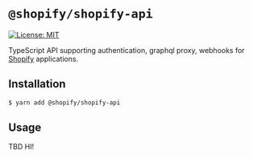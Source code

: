 # `@shopify/shopify-api`

<!-- ![Build Status]() -->
[![License: MIT](https://img.shields.io/badge/License-MIT-green.svg)](LICENSE.md)
<!-- [![npm version](https://badge.fury.io/js/%40shopify%2Fkoa-shopify-auth.svg)](https://badge.fury.io/js/%40shopify%2Fshopify-api) -->

TypeScript API supporting authentication, graphql proxy, webhooks for [Shopify](https://www.shopify.ca/) applications.

## Installation

```bash
$ yarn add @shopify/shopify-api
```

## Usage

TBD
HI!
